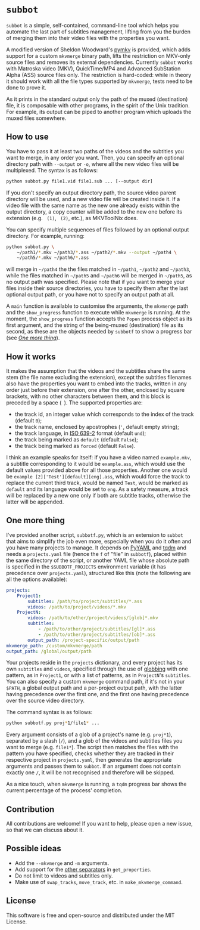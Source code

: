 # `subbot`

`subbot` is a simple, self-contained, command-line tool which helps you automate the last part of subtitles management, lifting from you the burden of merging them into their video files with the properties you want.

A modified version of Sheldon Woodward's [pymkv](https://github.com/sheldonkwoodward/pymkv) is provided, which adds support for a custom `mkvmerge` binary path, lifts the restriction on MKV-only source files and removes its external dependencies. Currently `subbot` works with Matroska video (MKV), QuickTime/MP4 and Advanced SubStation Alpha (ASS) source files only. The restriction is hard-coded: while in theory it should work with all the file types supported by `mkvmerge`, tests need to be done to prove it.

As it prints in the standard output only the path of the muxed (destination) file, it is composable with other programs, in the spirit of the Unix tradition. For example, its output can be piped to another program which uploads the muxed files somewhere.

## How to use

You have to pass it at least two paths of the videos and the subtitles you want to merge, in any order you want. Then, you can specify an optional directory path with `--output` or `-o`, where all the new video files will be multiplexed. The syntax is as follows:

```sh
python subbot.py file1.vid file1.sub ... [--output dir]
```

If you don't specify an output directory path, the source video parent directory will be used, and a new video file will be created inside it. If a video file with the same name as the new one already exists within the output directory, a copy counter will be added to the new one before its extension (e.g. ` (1)`, ` (2)`, etc.), as MKVToolNix does.

You can specify multiple sequences of files followed by an optional output directory. For example, running:

```sh
python subbot.py \
    ~/path1/*.mkv ~/path3/*.ass ~/path2/*.mkv --output ~/path4 \
    ~/path5/*.mkv ~/path6/*.ass
```

will merge in `~/path4` the the files matched in `~/path1`, `~/path2` and `~/path3`, while the files matched in `~/path5` and `~/path6` will be merged in `~/path5`, as no output path was specified. Please note that if you want to merge your files inside their source directories, you have to specify them after the last optional output path, or you have not to specify an output path at all.

A `main` function is available to customise the arguments, the `mkvmerge` path and the `show_progress` function to execute while `mkvmerge` is running. At the moment, the `show_progress` function accepts the `Popen` process object as its first argument, and the string of the being-muxed (destination) file as its second, as these are the objects needed by `subbotf` to show a progress bar (see *[One more thing](#One-more-thing)*).

## How it works

It makes the assumption that the videos and the subtitles share the same stem (the file name excluding the extension), except the subtitles filenames also have the properties you want to embed into the tracks, written in any order just before their extension, one after the other, enclosed by square brackets, with no other characters between them, and this block is preceded by a space (` `). The supported properties are:

* the track id, an integer value which corresponds to the index of the track (default `0`);
* the track name, enclosed by apostrophes (`'`, default empty string);
* the track language, in [ISO 639-2](https://en.wikipedia.org/wiki/ISO_639-2) format (default `und`);
* the track being marked as `default` (default `False`);
* the track being marked as `forced` (default `False`).

I think an example speaks for itself: if you have a video named `example.mkv`, a subtitle corresponding to it would be `example.ass`, which would use the default values provided above for all those properties. Another one would be `example [2]['Test'][default][eng].ass`, which would force the track to replace the current third track, would be named `Test`, would be marked as `default` and its language would be set to `eng`. As a safety measure, a track will be replaced by a new one only if both are subtitle tracks, otherwise the latter will be appended.

## One more thing

I've provided another script, `subbotf.py`, which is an extension to `subbot` that aims to simplify the job even more, especially when you do it often and you have many projects to manage. It depends on [PyYAML](https://pypi.org/project/PyYAML/) and [tqdm](https://pypi.org/project/tqdm/) and needs a `projects.yaml` file (hence the `f` of "file" in `subbotf`), placed within the same directory of the script, or another YAML file whose absolute path is specified in the `$SUBBOTF_PROJECTS` environment variable (it has precedence over `projects.yaml`), structured like this (note the following are all the options available):

```yaml
projects:
    Project1:
        subtitles: /path/to/project/subtitles/*.ass
        videos: /path/to/project/videos/*.mkv
    ProjectN:
        videos: /path/to/other/project/videos/[glob]*.mkv
        subtitles:
            - /path/to/other/project/subtitles/[gl]*.ass
            - /path/to/other/project/subtitles/[ob]*.ass
        output_path: /project-specific/output/path
mkvmerge_path: /custom/mkvmerge/path
output_path: /global/output/path
```

Your projects reside in the `projects` dictionary, and every project has its own `subtitles` and `videos`, specified through the use of [globbing](https://en.wikipedia.org/wiki/Glob_(programming)) with one pattern, as in `Project1`, or with a list of patterns, as in `ProjectN`'s `subtitles`. You can also specify a custom `mkvmerge` command path, if it's not in your `$PATH`, a global output path and a per-project output path, with the latter having precedence over the first one, and the first one having precedence over the source video directory.

The command syntax is as follows:

```sh
python subbotf.py proj*1/file1* ...
```

Every argument consists of a glob of a project's name (e.g. `proj*1`), separated by a slash (`/`), and a glob of the videos and subtitles files you want to merge (e.g. `file1*`). The script then matches the files with the pattern you have specified, checks whether they are tracked in their respective project in `projects.yaml`, then generates the appropriate arguments and passes them to `subbot`. If an argument does not contain exactly one `/`, it will be not recognised and therefore will be skipped.

As a nice touch, when `mkvmerge` is running, a `tqdm` progress bar shows the current percentage of the process' completion.

## Contribution

All contributions are welcome! If you want to help, please open a new issue, so that we can discuss about it.

## Possible ideas

* Add the `--mkvmerge` and `-m` arguments.
* Add support for the [other separators](https://gitlab.com/mbunkus/mkvtoolnix/-/wikis/Detecting-track-language-from-filename) in `get_properties`.
* Do not limit to videos and subtitles only.
* Make use of `swap_tracks`, `move_track`, etc. in `make_mkvmerge_command`.

## License

This software is free and open-source and distributed under the MIT License.
